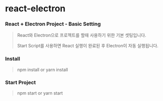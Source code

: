 # react-electron

### React + Electron Project - Basic Setting
> React와 Electron으로 프로젝트를 할때 사용하기 위한 기본 셋팅입니다.
>
> Start Script를 사용하면 React 실행이 완료된 후 Electron이 자동 실행됩니다.

### Install
> npm install or yarn install

### Start Project
> npm start or yarn start